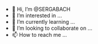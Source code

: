 - 👋 Hi, I’m @SERGABACH
- 👀 I’m interested in ...
- 🌱 I’m currently learning ...
- 💞️ I’m looking to collaborate on ...
- 📫 How to reach me ...

<!---
SERGABACH/SERGABACH is a ✨ special ✨ repository because its `README.md` (this file) appears on your GitHub profile.
You can click the Preview link to take a look at your changes.
--->

